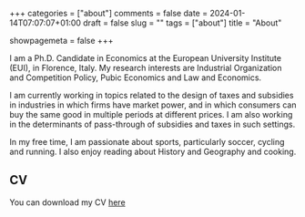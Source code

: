 +++
categories = ["about"]
comments = false
date = 2024-01-14T07:07:07+01:00
draft = false
slug = ""
tags = ["about"]
title = "About"

showpagemeta = false
+++

I am a Ph.D. Candidate in Economics at the European University Institute (EUI), in Florence, Italy. My research interests are Industrial Organization and Competition Policy, Pubic Economics and Law and Economics.

I am currently working in topics related to the design of taxes and subsidies in industries in which firms have market power, and in which consumers can buy the same good in multiple periods at different prices. I am also working in the determinants of pass-through of subsidies and taxes in such settings. 

In my free time, I am passionate about sports, particularly soccer, cycling and running. I also enjoy reading about History and Geography and cooking. 

## CV
 You can download my CV [here](/CV_MBC.pdf)